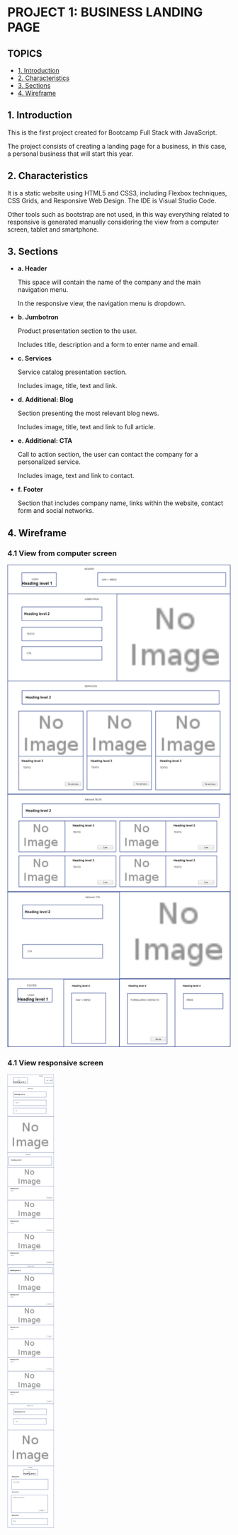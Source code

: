 # PROJECT 1: BUSINESS LANDING PAGE
## TOPICS
* [1. Introduction](#1-Introduction)
* [2. Characteristics](#2-Characteristics)
* [3. Sections](#3-Sections)
* [4. Wireframe](#4-Wireframe)


## 1. Introduction

This is the first project created for Bootcamp Full Stack with JavaScript.

The project consists of creating a landing page for a business, in this case, a personal business that will start this year.

## 2. Characteristics
It is a static website using HTML5 and CSS3, including Flexbox techniques, CSS Grids, and Responsive Web Design. The IDE is Visual Studio Code.

Other tools such as bootstrap are not used, in this way everything related to responsive is generated manually considering the view from a computer screen, tablet and smartphone.

## 3. Sections

- **a. Header**
    
    This space will contain the name of the company and the main navigation menu.
    
    In the responsive view, the navigation menu is dropdown.
    
 - **b. Jumbotron**
    
    Product presentation section to the user.
    
    Includes title, description and a form to enter name and email.
    
- **c. Services**

    Service catalog presentation section.
    
    Includes image, title, text and link.
    
- **d. Additional: Blog**
    
    Section presenting the most relevant blog news.

    Includes image, title, text and link to full article.
    
- **e. Additional: CTA**    
    
    Call to action section, the user can contact the company for a personalized service.

    Includes image, text and link to contact.

- **f. Footer**

    Section that includes company name, links within the website, contact form and social networks.

## 4. Wireframe

### 4.1 View from computer screen

<img src="./assets/images/wireframe/index.png" width="800">

### 4.1 View responsive screen

<img src="./assets/images/wireframe/index_responsive.png">

